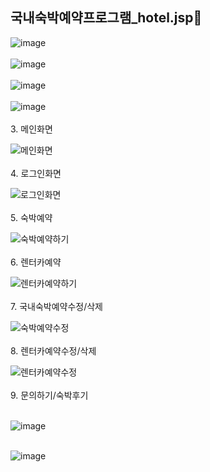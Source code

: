 ## 국내숙박예약프로그램_hotel.jsp👋

![image](https://github.com/user-attachments/assets/8c7989f8-f190-486e-924d-ffe35e43f065)
<br>
<br>
![image](https://github.com/user-attachments/assets/3eb1bd84-0548-4567-84ac-c882d96570a1)
<br>
<br>
![image](https://github.com/user-attachments/assets/dad10887-84bd-439e-b7fa-a5131f2910de)
<br>
<br>
![image](https://github.com/user-attachments/assets/6ad7f6aa-8e5d-4bbe-85ed-40859f18bc13)
<br>
<br>
3. 메인화면

![메인화면](https://github.com/user-attachments/assets/a9225bad-cc72-4b45-94e0-ca46085cc8ec)
<br>
<br>
4. 로그인화면

![로그인화면](https://github.com/user-attachments/assets/e0ca9250-887c-497b-82f8-19ac9975fae7)
<br>
<br>
5.  숙박예약

![숙박예약하기](https://github.com/user-attachments/assets/492b88e7-4a8c-4e6d-8354-7a0061fe72d7)
<br>
<br>
6. 렌터카예약

![렌터카예약하기](https://github.com/user-attachments/assets/a2cb0829-d49e-499c-a576-b08ee894bd7e)
<br>
<br>
7. 국내숙박예약수정/삭제

![숙박예약수정](https://github.com/user-attachments/assets/7fc326b1-6fc0-40dc-b4c4-f883154877a7)
<br>
<br>
8. 렌터카예약수정/삭제

![렌터카예약수정](https://github.com/user-attachments/assets/6c2372ed-c9e9-4054-9706-0c253583625c)
<br>
<br>
9. 문의하기/숙박후기
<br>
<br>

![image](https://github.com/user-attachments/assets/d257f05d-bc1f-4f1d-af54-0b0648dfa143)
<br>
<br>

![image](https://github.com/user-attachments/assets/c2e97278-a2c3-4763-8a8f-434e2623cbc9)
<br>
<br>



